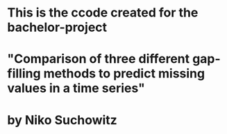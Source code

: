 # This is the ccode created for the bachelor-project
# "Comparison of three different gap-filling methods to predict missing values in a time series"
# by Niko Suchowitz
